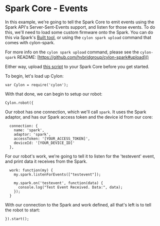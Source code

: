 # Spark Core - Events

In this example, we're going to tell the Spark Core to emit events using the
Spark API's Server-Sent-Events support, and listen for those events. To do this,
we'll need to load some custom firmware onto the Spark. You can do this via
Spark's [Built tool](https://spark.io/build), or using the `cylon spark upload`
command that comes with cylon-spark.

For more info on the `cylon spark upload` command, please see the `cylon-spark`
README: [https://github.com/hybridgroup/cylon-spark#upload]()

Either way, upload [this script][script] to your Spark Core before you get
started.

[script]: https://github.com/hybridgroup/cylon-spark/blob/master/examples/events/events.cpp

To begin, let's load up Cylon:

    var Cylon = require('cylon');

With that done, we can begin to setup our robot:

    Cylon.robot({

Our robot has one connection, which we'll call `spark`. It uses the Spark
adaptor, and has our Spark access token and the device id from our core:

      connection: {
        name: 'spark',
        adaptor: 'spark',
        accessToken: '[YOUR_ACCESS_TOKEN]',
        deviceId: '[YOUR_DEVICE_ID]'
      },

For our robot's work, we're going to tell it to listen for the 'testevent'
event, and print data it receives from the Spark.

      work: function(my) {
        my.spark.listenForEvents(["testevent"]);

        my.spark.on('testevent', function(data) {
          console.log("Test Event Received. Data:", data);
        });
      }

With our connection to the Spark and work defined, all that's left is to tell
the robot to start:

    }).start();
